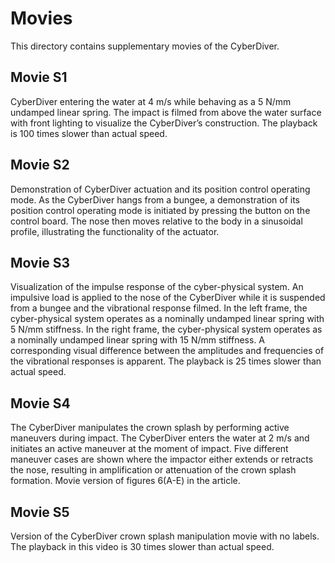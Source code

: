 # Movies

This directory contains supplementary movies of the CyberDiver.

## Movie S1

CyberDiver entering the water at 4 m/s while behaving as a 5 N/mm undamped linear spring. The impact is filmed from above the water surface with front lighting to visualize the CyberDiver’s construction. The playback is 100 times slower than actual speed.

## Movie S2

Demonstration of CyberDiver actuation and its position control operating mode. As the CyberDiver hangs from a bungee, a demonstration of its position control operating mode is initiated by pressing the button on the control board. The nose then moves relative to the body in a sinusoidal profile, illustrating the functionality of the actuator.

## Movie S3

Visualization of the impulse response of the cyber-physical system. An impulsive load is applied to the nose of the CyberDiver while it is suspended from a bungee and the vibrational response filmed. In the left frame, the cyber-physical system operates as a nominally undamped linear spring with 5 N/mm stiffness. In the right frame, the cyber-physical system operates as a nominally undamped linear spring with 15 N/mm stiffness. A corresponding visual difference between the amplitudes and frequencies of the vibrational responses is apparent. The playback is 25 times slower than actual speed.

## Movie S4

The CyberDiver manipulates the crown splash by performing active maneuvers during impact. The CyberDiver enters the water at 2 m/s and initiates an active maneuver at the moment of impact. Five different maneuver cases are shown where the impactor either extends or retracts the nose, resulting in amplification or attenuation of the crown splash formation. Movie version of figures 6(A-E) in the article.

## Movie S5

Version of the CyberDiver crown splash manipulation movie with no labels. The playback in this video is 30 times slower than actual speed.